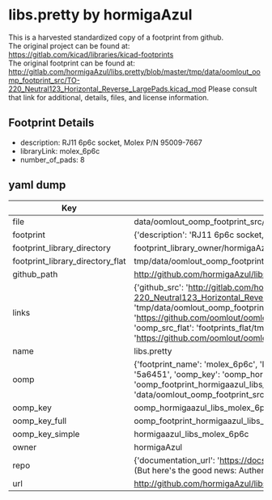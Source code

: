 # libs.pretty by hormigaAzul  
This is a harvested standardized copy of a footprint from github.  
The original project can be found at:  
https://gitlab.com/kicad/libraries/kicad-footprints  
The original footprint can be found at:
http://gitlab.com/hormigaAzul/libs.pretty/blob/master/tmp/data/oomlout_oomp_footprint_src/TO-220_Neutral123_Horizontal_Reverse_LargePads.kicad_mod
Please consult that link for additional, details, files, and license information.  
## Footprint Details
* description: RJ11 6p6c socket, Molex P/N 95009-7667  
* libraryLink: molex_6p6c  
* number_of_pads: 8  
## yaml dump  
| Key | Value |  
| --- | --- |  
| file | data/oomlout_oomp_footprint_src/libs.pretty/molex_6p6c.kicad_mod |  
| footprint | {'description': 'RJ11 6p6c socket, Molex P/N 95009-7667', 'libraryLink': 'molex_6p6c', 'number_of_pads': 8} |  
| footprint_library_directory | footprint_library_owner/hormigaAzul_libs.pretty |  
| footprint_library_directory_flat | tmp/data/oomlout_oomp_footprint_src/footprints_flat/hormigaazul_libs_molex_6p6c/working |  
| github_path | http://github.com/hormigaAzul/libs.pretty/blob/master/tmp/data/oomlout_oomp_footprint_src/molex_6p6c.kicad_mod |  
| links | {'github_src': 'http://gitlab.com/hormigaAzul/libs.pretty/blob/master/tmp/data/oomlout_oomp_footprint_src/TO-220_Neutral123_Horizontal_Reverse_LargePads.kicad_mod', 'github_src_repo': 'https://gitlab.com/kicad/libraries/kicad-footprints', 'oomp_bot': 'tmp/data/oomlout_oomp_footprint_src/footprints/hormigaazul_libs_molex_6p6c/working', 'oomp_bot_github': 'https://github.com/oomlout/oomlout_oomp_footprint_bot/tree/main/tmp/data/oomlout_oomp_footprint_src/footprints/hormigaazul_libs_molex_6p6c/working', 'oomp_src_flat': 'footprints_flat/tmp/data/oomlout_oomp_footprint_src/footprints_flat/hormigaazul_libs_molex_6p6c/working', 'oomp_src_flat_github': 'https://github.com/oomlout/oomlout_oomp_footprint_src/tree/main/tmp/data/oomlout_oomp_footprint_src/footprints_flat/hormigaazul_libs_molex_6p6c/working'} |  
| name | libs.pretty |  
| oomp | {'footprint_name': 'molex_6p6c', 'library_name': 'libs', 'md5': '5a64518f213a592afb095249d2f3b5ab', 'md5_10': '5a64518f21', 'md5_5': '5a645', 'md5_6': '5a6451', 'oomp_key': 'oomp_hormigaazul_libs_molex_6p6c', 'oomp_key_extra': 'oomp_footprint_hormigaazul_libs_molex_6p6c', 'oomp_key_full': 'oomp_footprint_hormigaazul_libs_molex_6p6c_5a6451', 'oomp_key_simple': 'hormigaazul_libs_molex_6p6c', 'original_filename': 'data/oomlout_oomp_footprint_src/libs.pretty/molex_6p6c.kicad_mod', 'owner_name': 'hormigaazul'} |  
| oomp_key | oomp_hormigaazul_libs_molex_6p6c |  
| oomp_key_full | oomp_footprint_hormigaazul_libs_molex_6p6c |  
| oomp_key_simple | hormigaazul_libs_molex_6p6c |  
| owner | hormigaAzul |  
| repo | {'documentation_url': 'https://docs.github.com/rest/overview/resources-in-the-rest-api#rate-limiting', 'message': "API rate limit exceeded for 84.66.142.224. (But here's the good news: Authenticated requests get a higher rate limit. Check out the documentation for more details.)"} |  
| url | http://github.com/hormigaAzul/libs.pretty |  

